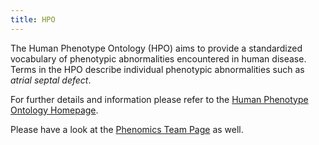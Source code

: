 ```yaml
---
title: HPO
---
```



The Human Phenotype Ontology (HPO) aims to provide a standardized vocabulary of phenotypic abnormalities encountered in human disease. Terms in the HPO describe individual phenotypic abnormalities such as <i>atrial septal defect</i>.

For further details and information please refer to the [Human Phenotype Ontology Homepage](http://www.human-phenotype-ontology.org).

Please have a look at the [Phenomics Team Page](https://phenomics.github.io/) as well.
